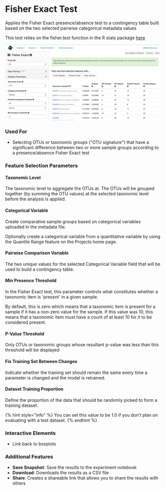 # Fisher Exact Test

Applies the Fisher Exact presence/absence test to a contingency table built based on the two selected pairwise categorical metadata values  
  
This test relies on the fisher.test function in the R stats package [here](https://stat.ethz.ch/R-manual/R-devel/library/stats/html/fisher.test.html)

![](.gitbook/assets/image%20%2828%29%20%281%29.png)



### Used For

* Selecting OTUs or taxonomic groups \("OTU signature"\) that have a significant difference between two or more sample groups according to a presence/absence Fisher Exact test

### Feature Selection Parameters

#### Taxonomic Level

The taxonomic level to aggregate the OTUs at. The OTUs will be grouped together \(by summing the OTU values\) at the selected taxonomic level before the analysis is applied.

#### Categorical Variable

Create comparative sample groups based on categorical variables uploaded in the metadata file. 

Optionally create a categorical variable from a quantitative variable by using the Quantile Range feature on the Projects home page. 

#### Pairwise Comparison Variable

The two unique values for the selected Categorical Variable field that will be used to build a contingency table.

#### Min Presence Threshold

In the Fisher Exact test, this parameter controls what constitutes whether a taxonomic item is 'present' in a given sample. 

By default, this is zero which means that a taxonomic item is present for a sample if it has a non-zero value for the sample. If this value was 10, this means that a taxonomic item must have a count of at least 10 for it to be considered present.

#### P-Value Threshold

Only OTUs or taxonomic groups whose resultant p-value was less than this threshold will be displayed

#### Fix Training Set Between Changes

Indicate whether the training set should remain the same every time a parameter is changed and the model is retrained.

#### Dataset Training Proportion

Define the proportion of the data that should be randomly picked to form a training dataset. 

{% hint style="info" %}
You can set this value to be 1.0 if you don't plan on evaluating with a test dataset.
{% endhint %}

#### 

### Interactive Elements

* Link back to boxplots

### Additional Features

* **Save Snapshot**: Save the results to the experiment notebook
* **Download**: Downloads the results as a CSV file
* **Share**: Creates a shareable link that allows you to share the results with others

